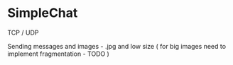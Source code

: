 # SimpleChat

TCP / UDP

Sending messages and images - .jpg and low size ( for big images need to implement fragmentation - TODO ) 
